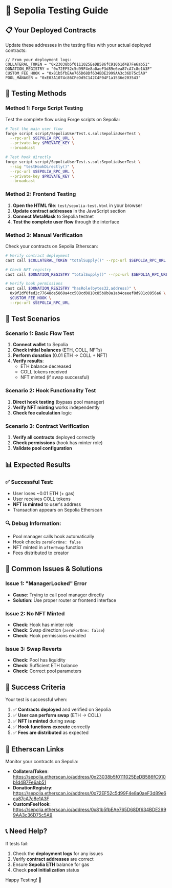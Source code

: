 # 🧪 Sepolia Testing Guide

## 📋 Your Deployed Contracts

Update these addresses in the testing files with your actual deployed contracts:

```solidity
// From your deployment logs:
COLLATERAL_TOKEN = "0x23038b5f0111025EeDB586fC910b1d4B7Fe6ab51"
DONATION_REGISTRY = "0x72EF52c5d99F4e8a0aeF3d89e6ea87cA7c8e1A3F" 
CUSTOM_FEE_HOOK = "0x81b5fbEAe765D68Df634BDE2999AA3c36D75c5A9"
POOL_MANAGER = "0xE03A1074c86CFeDd5C142C4F04F1a1536e203543"
```

## 🔧 Testing Methods

### Method 1: Forge Script Testing

Test the complete flow using Forge scripts on Sepolia:

```bash
# Test the main user flow
forge script script/SepoliaUserTest.s.sol:SepoliaUserTest \
  --rpc-url $SEPOLIA_RPC_URL \
  --private-key $PRIVATE_KEY \
  --broadcast

# Test hook directly
forge script script/SepoliaUserTest.s.sol:SepoliaUserTest \
  --sig "testHookDirectly()" \
  --rpc-url $SEPOLIA_RPC_URL \
  --private-key $PRIVATE_KEY \
  --broadcast
```

### Method 2: Frontend Testing

1. **Open the HTML file**: `test/sepolia-test.html` in your browser
2. **Update contract addresses** in the JavaScript section
3. **Connect MetaMask** to Sepolia testnet
4. **Test the complete user flow** through the interface

### Method 3: Manual Verification

Check your contracts on Sepolia Etherscan:

```bash
# Verify contract deployment
cast call $COLLATERAL_TOKEN "totalSupply()" --rpc-url $SEPOLIA_RPC_URL

# Check NFT registry
cast call $DONATION_REGISTRY "totalSupply()" --rpc-url $SEPOLIA_RPC_URL

# Verify hook permissions
cast call $DONATION_REGISTRY "hasRole(bytes32,address)" \
  0x9f2df0fed2c77648de5860a4cc508cd0818c85b8b8a1ab4ceeef8d981c8956a6 \
  $CUSTOM_FEE_HOOK \
  --rpc-url $SEPOLIA_RPC_URL
```

## 🧪 Test Scenarios

### Scenario 1: Basic Flow Test
1. **Connect wallet** to Sepolia
2. **Check initial balances** (ETH, COLL, NFTs)
3. **Perform donation** (0.01 ETH → COLL + NFT)
4. **Verify results**:
   - ETH balance decreased
   - COLL tokens received  
   - NFT minted (if swap successful)

### Scenario 2: Hook Functionality Test
1. **Direct hook testing** (bypass pool manager)
2. **Verify NFT minting** works independently
3. **Check fee calculation** logic

### Scenario 3: Contract Verification
1. **Verify all contracts** deployed correctly
2. **Check permissions** (hook has minter role)
3. **Validate pool configuration**

## 📊 Expected Results

### ✅ Successful Test:
- User loses ~0.01 ETH (+ gas)
- User receives COLL tokens
- **NFT is minted** to user's address
- Transaction appears on Sepolia Etherscan

### 🔍 Debug Information:
- Pool manager calls hook automatically
- Hook checks `zeroForOne: false` 
- NFT minted in `afterSwap` function
- Fees distributed to creator

## 🚨 Common Issues & Solutions

### Issue 1: "ManagerLocked" Error
- **Cause**: Trying to call pool manager directly
- **Solution**: Use proper router or frontend interface

### Issue 2: No NFT Minted
- **Check**: Hook has minter role
- **Check**: Swap direction (`zeroForOne: false`)
- **Check**: Hook permissions enabled

### Issue 3: Swap Reverts
- **Check**: Pool has liquidity
- **Check**: Sufficient ETH balance
- **Check**: Correct pool parameters

## 🎯 Success Criteria

Your test is successful when:
1. ✅ **Contracts deployed** and verified on Sepolia
2. ✅ **User can perform swap** (ETH → COLL)
3. ✅ **NFT is minted** during swap
4. ✅ **Hook functions execute** correctly
5. ✅ **Fees are distributed** as expected

## 🔗 Etherscan Links

Monitor your contracts on Sepolia:
- **CollateralToken**: https://sepolia.etherscan.io/address/0x23038b5f0111025EeDB586fC910b1d4B7Fe6ab51
- **DonationRegistry**: https://sepolia.etherscan.io/address/0x72EF52c5d99F4e8a0aeF3d89e6ea87cA7c8e1A3F
- **CustomFeeHook**: https://sepolia.etherscan.io/address/0x81b5fbEAe765D68Df634BDE2999AA3c36D75c5A9

## 📞 Need Help?

If tests fail:
1. Check the **deployment logs** for any issues
2. Verify **contract addresses** are correct
3. Ensure **Sepolia ETH** balance for gas
4. Check **pool initialization** status

Happy Testing! 🚀
